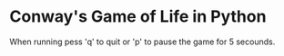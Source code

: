 Conway's Game of Life in Python
===============

When running pess 'q' to quit or 'p' to pause the game for 5 secounds.

